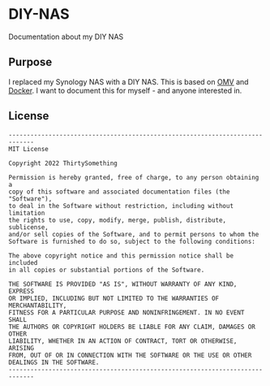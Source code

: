 # DIY-NAS

Documentation about my DIY NAS

## Purpose

I replaced my Synology NAS with a DIY NAS. This is based on [OMV][OMV] and [Docker][Docker]. I want to document this for myself - and anyone interested in.

## License

```code
-----------------------------------------------------------------------------
MIT License

Copyright 2022 ThirtySomething

Permission is hereby granted, free of charge, to any person obtaining a
copy of this software and associated documentation files (the "Software"),
to deal in the Software without restriction, including without limitation
the rights to use, copy, modify, merge, publish, distribute, sublicense,
and/or sell copies of the Software, and to permit persons to whom the
Software is furnished to do so, subject to the following conditions:

The above copyright notice and this permission notice shall be included
in all copies or substantial portions of the Software.

THE SOFTWARE IS PROVIDED "AS IS", WITHOUT WARRANTY OF ANY KIND, EXPRESS
OR IMPLIED, INCLUDING BUT NOT LIMITED TO THE WARRANTIES OF MERCHANTABILITY,
FITNESS FOR A PARTICULAR PURPOSE AND NONINFRINGEMENT. IN NO EVENT SHALL
THE AUTHORS OR COPYRIGHT HOLDERS BE LIABLE FOR ANY CLAIM, DAMAGES OR OTHER
LIABILITY, WHETHER IN AN ACTION OF CONTRACT, TORT OR OTHERWISE, ARISING
FROM, OUT OF OR IN CONNECTION WITH THE SOFTWARE OR THE USE OR OTHER
DEALINGS IN THE SOFTWARE.
-----------------------------------------------------------------------------
```

[OMV]: https://www.openmediavault.org
[Docker]: https://www.docker.com
